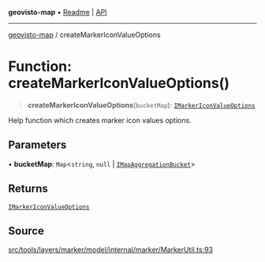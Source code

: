 **geovisto-map** • [Readme](../README.md) \| [API](../globals.md)

***

[geovisto-map](../README.md) / createMarkerIconValueOptions

# Function: createMarkerIconValueOptions()

> **createMarkerIconValueOptions**(`bucketMap`): [`IMarkerIconValueOptions`](../type-aliases/IMarkerIconValueOptions.md)

Help function which creates marker icon values options.

## Parameters

• **bucketMap**: `Map`\<`string`, `null` \| [`IMapAggregationBucket`](../interfaces/IMapAggregationBucket.md)\>

## Returns

[`IMarkerIconValueOptions`](../type-aliases/IMarkerIconValueOptions.md)

## Source

[src/tools/layers/marker/model/internal/marker/MarkerUtil.ts:93](https://github.com/geovisto/geovisto-map/blob/e22d774889dbc28cc1ec62933ecf6bab6690f172/src/tools/layers/marker/model/internal/marker/MarkerUtil.ts#L93)
